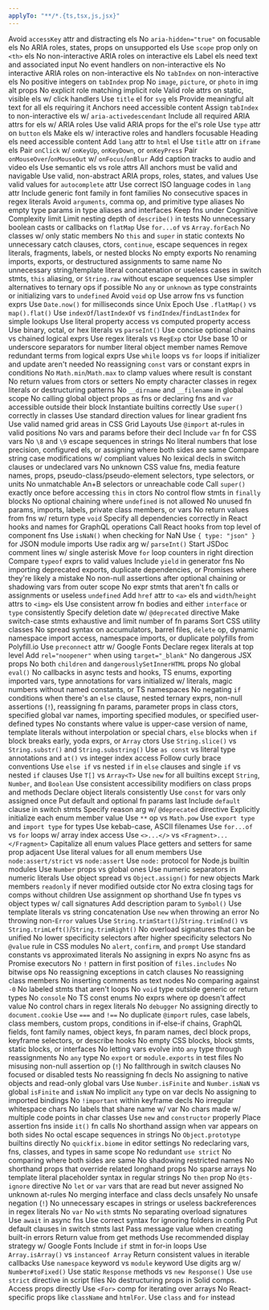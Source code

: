 ```yaml
---
applyTo: "**/*.{ts,tsx,js,jsx}"
---
```


Avoid `accessKey` attr and distracting els
No `aria-hidden="true"` on focusable els
No ARIA roles, states, props on unsupported els
Use `scope` prop only on `<th>` els
No non-interactive ARIA roles on interactive els
Label els need text and associated input
No event handlers on non-interactive els
No interactive ARIA roles on non-interactive els
No `tabIndex` on non-interactive els
No positive integers on `tabIndex` prop
No `image`, `picture`, or `photo` in img alt props
No explicit role matching implicit role
Valid role attrs on static, visible els w/ click handlers
Use `title` el for `svg` els
Provide meaningful alt text for all els requiring it
Anchors need accessible content
Assign `tabIndex` to non-interactive els w/ `aria-activedescendant`
Include all required ARIA attrs for els w/ ARIA roles
Use valid ARIA props for the el's role
Use `type` attr on `button` els
Make els w/ interactive roles and handlers focusable
Heading els need accessible content
Add `lang` attr to `html` el
Use `title` attr on `iframe` els
Pair `onClick` w/ `onKeyUp`, `onKeyDown`, or `onKeyPress`
Pair `onMouseOver`/`onMouseOut` w/ `onFocus`/`onBlur`
Add caption tracks to audio and video els
Use semantic els vs role attrs
All anchors must be valid and navigable
Use valid, non-abstract ARIA props, roles, states, and values
Use valid values for `autocomplete` attr
Use correct ISO language codes in `lang` attr
Include generic font family in font families
No consecutive spaces in regex literals
Avoid `arguments`, comma op, and primitive type aliases
No empty type params in type aliases and interfaces
Keep fns under Cognitive Complexity limit
Limit nesting depth of `describe()` in tests
No unnecessary boolean casts or callbacks on `flatMap`
Use `for...of` vs `Array.forEach`
No classes w/ only static members
No `this` and `super` in static contexts
No unnecessary catch clauses, ctors, `continue`, escape sequences in regex literals, fragments, labels, or nested blocks
No empty exports
No renaming imports, exports, or destructured assignments to same name
No unnecessary string/template literal concatenation or useless cases in switch stmts, `this` aliasing, or `String.raw` without escape sequences
Use simpler alternatives to ternary ops if possible
No `any` or `unknown` as type constraints or initializing vars to `undefined`
Avoid `void` op
Use arrow fns vs function exprs
Use `Date.now()` for milliseconds since Unix Epoch
Use `.flatMap()` vs `map().flat()`
Use `indexOf`/`lastIndexOf` vs `findIndex`/`findLastIndex` for simple lookups
Use literal property access vs computed property access
Use binary, octal, or hex literals vs `parseInt()`
Use concise optional chains vs chained logical exprs
Use regex literals vs `RegExp` ctor
Use base 10 or underscore separators for number literal object member names
Remove redundant terms from logical exprs
Use `while` loops vs `for` loops if initializer and update aren't needed
No reassigning `const` vars or constant exprs in conditions
No `Math.min`/`Math.max` to clamp values where result is constant
No return values from ctors or setters
No empty character classes in regex literals or destructuring patterns
No `__dirname` and `__filename` in global scope
No calling global object props as fns or declaring fns and `var` accessible outside their block
Instantiate builtins correctly
Use `super()` correctly in classes
Use standard direction values for linear gradient fns
Use valid named grid areas in CSS Grid Layouts
Use `@import` at-rules in valid positions
No vars and params before their decl
Include `var` fn for CSS vars
No `\8` and `\9` escape sequences in strings
No literal numbers that lose precision, configured els, or assigning where both sides are same
Compare string case modifications w/ compliant values
No lexical decls in switch clauses or undeclared vars
No unknown CSS value fns, media feature names, props, pseudo-class/pseudo-element selectors, type selectors, or units
No unmatchable An+B selectors or unreachable code
Call `super()` exactly once before accessing `this` in ctors
No control flow stmts in `finally` blocks
No optional chaining where `undefined` is not allowed
No unused fn params, imports, labels, private class members, or vars
No return values from fns w/ return type `void`
Specify all dependencies correctly in React hooks and names for GraphQL operations
Call React hooks from top level of component fns
Use `isNaN()` when checking for NaN
Use `{ type: "json" }` for JSON module imports
Use radix arg w/ `parseInt()`
Start JSDoc comment lines w/ single asterisk
Move `for` loop counters in right direction
Compare `typeof` exprs to valid values
Include `yield` in generator fns
No importing deprecated exports, duplicate dependencies, or Promises where they're likely a mistake
No non-null assertions after optional chaining or shadowing vars from outer scope
No expr stmts that aren't fn calls or assignments or useless `undefined`
Add `href` attr to `<a>` els and `width`/`height` attrs to `<img>` els
Use consistent arrow fn bodies and either `interface` or `type` consistently
Specify deletion date w/ `@deprecated` directive
Make switch-case stmts exhaustive and limit number of fn params
Sort CSS utility classes
No spread syntax on accumulators, barrel files, `delete` op, dynamic namespace import access, namespace imports, or duplicate polyfills from Polyfill.io
Use `preconnect` attr w/ Google Fonts
Declare regex literals at top level
Add `rel="noopener"` when using `target="_blank"`
No dangerous JSX props
No both `children` and `dangerouslySetInnerHTML` props
No global `eval()`
No callbacks in async tests and hooks, TS enums, exporting imported vars, type annotations for vars initialized w/ literals, magic numbers without named constants, or TS namespaces
No negating `if` conditions when there's an `else` clause, nested ternary exprs, non-null assertions (`!`), reassigning fn params, parameter props in class ctors, specified global var names, importing specified modules, or specified user-defined types
No constants where value is upper-case version of name, template literals without interpolation or special chars, `else` blocks when `if` block breaks early, yoda exprs, or `Array` ctors
Use `String.slice()` vs `String.substr()` and `String.substring()`
Use `as const` vs literal type annotations and `at()` vs integer index access
Follow curly brace conventions
Use `else if` vs nested `if` in `else` clauses and single `if` vs nested `if` clauses
Use `T[]` vs `Array<T>`
Use `new` for all builtins except `String`, `Number`, and `Boolean`
Use consistent accessibility modifiers on class props and methods
Declare object literals consistently
Use `const` for vars only assigned once
Put default and optional fn params last
Include `default` clause in switch stmts
Specify reason arg w/ `@deprecated` directive
Explicitly initialize each enum member value
Use `**` op vs `Math.pow`
Use `export type` and `import type` for types
Use kebab-case, ASCII filenames
Use `for...of` vs `for` loops w/ array index access
Use `<>...</>` vs `<Fragment>...</Fragment>`
Capitalize all enum values
Place getters and setters for same prop adjacent
Use literal values for all enum members
Use `node:assert/strict` vs `node:assert`
Use `node:` protocol for Node.js builtin modules
Use `Number` props vs global ones
Use numeric separators in numeric literals
Use object spread vs `Object.assign()` for new objects
Mark members `readonly` if never modified outside ctor
No extra closing tags for comps without children
Use assignment op shorthand
Use fn types vs object types w/ call signatures
Add description param to `Symbol()`
Use template literals vs string concatenation
Use `new` when throwing an error
No throwing non-`Error` values
Use `String.trimStart()`/`String.trimEnd()` vs `String.trimLeft()`/`String.trimRight()`
No overload signatures that can be unified
No lower specificity selectors after higher specificity selectors
No `@value` rule in CSS modules
No `alert`, `confirm`, and `prompt`
Use standard constants vs approximated literals
No assigning in exprs
No async fns as Promise executors
No `!` pattern in first position of `files.includes`
No bitwise ops
No reassigning exceptions in catch clauses
No reassigning class members
No inserting comments as text nodes
No comparing against `-0`
No labeled stmts that aren't loops
No `void` type outside generic or return types
No `console`
No TS const enums
No exprs where op doesn't affect value
No control chars in regex literals
No `debugger`
No assigning directly to `document.cookie`
Use `===` and `!==`
No duplicate `@import` rules, case labels, class members, custom props, conditions in if-else-if chains, GraphQL fields, font family names, object keys, fn param names, decl block props, keyframe selectors, or describe hooks
No empty CSS blocks, block stmts, static blocks, or interfaces
No letting vars evolve into `any` type through reassignments
No `any` type
No `export` or `module.exports` in test files
No misusing non-null assertion op (`!`)
No fallthrough in switch clauses
No focused or disabled tests
No reassigning fn decls
No assigning to native objects and read-only global vars
Use `Number.isFinite` and `Number.isNaN` vs global `isFinite` and `isNaN`
No implicit `any` type on var decls
No assigning to imported bindings
No `!important` within keyframe decls
No irregular whitespace chars
No labels that share name w/ var
No chars made w/ multiple code points in char classes
Use `new` and `constructor` properly
Place assertion fns inside `it()` fn calls
No shorthand assign when var appears on both sides
No octal escape sequences in strings
No `Object.prototype` builtins directly
No `quickfix.biome` in editor settings
No redeclaring vars, fns, classes, and types in same scope
No redundant `use strict`
No comparing where both sides are same
No shadowing restricted names
No shorthand props that override related longhand props
No sparse arrays
No template literal placeholder syntax in regular strings
No `then` prop
No `@ts-ignore` directive
No `let` or `var` vars that are read but never assigned
No unknown at-rules
No merging interface and class decls unsafely
No unsafe negation (`!`)
No unnecessary escapes in strings or useless backreferences in regex literals
No `var`
No `with` stmts
No separating overload signatures
Use `await` in async fns
Use correct syntax for ignoring folders in config
Put default clauses in switch stmts last
Pass message value when creating built-in errors
Return value from get methods
Use recommended display strategy w/ Google Fonts
Include `if` stmt in for-in loops
Use `Array.isArray()` vs `instanceof Array`
Return consistent values in iterable callbacks
Use `namespace` keyword vs `module` keyword
Use digits arg w/ `Number#toFixed()`
Use static `Response` methods vs `new Response()`
Use `use strict` directive in script files
No destructuring props in Solid comps. Access props directly
Use `<For>` comp for iterating over arrays
No React-specific props like `className` and `htmlFor`. Use `class` and `for` instead